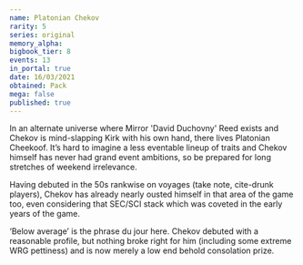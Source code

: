```yaml
---
name: Platonian Chekov
rarity: 5
series: original
memory_alpha:
bigbook_tier: 8
events: 13
in_portal: true
date: 16/03/2021
obtained: Pack
mega: false
published: true
---
```


In an alternate universe where Mirror 'David Duchovny' Reed exists and Chekov is mind-slapping Kirk with his own hand, there lives Platonian Cheekoof. It’s hard to imagine a less eventable lineup of traits and Chekov himself has never had grand event ambitions, so be prepared for long stretches of weekend irrelevance.

Having debuted in the 50s rankwise on voyages (take note, cite-drunk players), Chekov has already nearly ousted himself in that area of the game too, even considering that SEC/SCI stack which was coveted in the early years of the game.

‘Below average’ is the phrase du jour here. Chekov debuted with a reasonable profile, but nothing broke right for him (including some extreme WRG pettiness) and is now merely a low end behold consolation prize.
